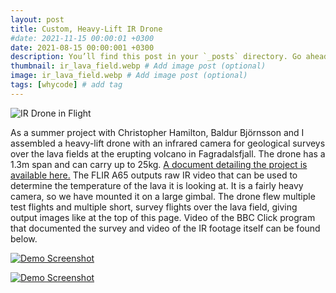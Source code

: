 ```yaml
---
layout: post
title: Custom, Heavy-Lift IR Drone
#date: 2021-11-15 00:00:01 +0300
date: 2021-08-15 00:00:001 +0300
description: You’ll find this post in your `_posts` directory. Go ahead and edit it and re-build the site to see your changes. # Add post description (optional)
thumbnail: ir_lava_field.webp # Add image post (optional)
image: ir_lava_field.webp # Add image post (optional)
tags: [whycode] # add tag
---
```


![IR Drone in Flight]({{site.baseurl}}/assets/images/ir_drone_in_flight.jpg)

As a summer project with Christopher Hamilton, Baldur Björnsson and I assembled a heavy-lift drone with an infrared camera for geological surveys over the lava fields at the erupting volcano in Fagradalsfjall.
The drone has a 1.3m span and can carry up to 25kg.
[A document detailing the project is available here.](https://drive.google.com/file/d/1fzUhJ0J-uqhVsV7xcRsQCw3uYpgGBdwt/view?usp=sharing)
The FLIR A65 outputs raw IR video that can be used to determine the temperature of the lava it is looking at.
It is a fairly heavy camera, so we have mounted it on a large gimbal.
The drone flew multiple test flights and multiple short, survey flights over the lava field, giving output images like at the top of this page.
Video of the BBC Click program that documented the survey and video of the IR footage itself can be found below.

[![Demo Screenshot]({{site.baseurl}}/assets/images/ir_drone_video_screenshot.png)](https://youtu.be/6SIgFPhhRPE?t=1189)

[![Demo Screenshot]({{site.baseurl}}/assets/images/ir_video_screenshot.png)](https://vimeo.com/580302507)
